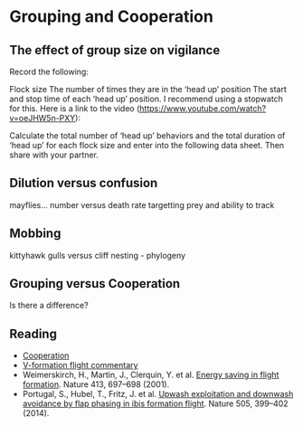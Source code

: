 # Grouping and Cooperation


## The effect of group size on vigilance

Record the following:

Flock size
The number of times they are in the ‘head up’ position
The start and stop time of each ‘head up’ position.
I recommend using a stopwatch for this. Here is a link to the video (https://www.youtube.com/watch?v=oeJHW5n-PXY):

Calculate the total number of ‘head up’ behaviors and the total duration of ‘head up’ for each flock size and enter into the following data sheet. Then share with your partner.

## Dilution versus confusion

mayflies... number versus death rate
targetting prey and ability to track 

## Mobbing

kittyhawk gulls versus cliff nesting - phylogeny

## Grouping versus Cooperation

Is there a difference?

## Reading

- [Cooperation](http://pages.nbb.cornell.edu/Gamebug/cooperation.html)
- [V-formation flight commentary](https://www.science.org/content/article/why-birds-fly-v-formation)
- Weimerskirch, H., Martin, J., Clerquin, Y. et al. [Energy saving in flight formation](https://doi.org/10.1038/35099670). Nature 413, 697–698 (2001).
- Portugal, S., Hubel, T., Fritz, J. et al. [Upwash exploitation and downwash avoidance by flap phasing in ibis formation flight](https://doi.org/10.1038/nature12939). Nature 505, 399–402 (2014).
